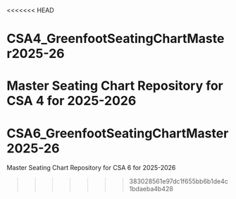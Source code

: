 <<<<<<< HEAD
# CSA4_GreenfootSeatingChartMaster2025-26
Master Seating Chart Repository for CSA 4 for 2025-2026
=======
# CSA6_GreenfootSeatingChartMaster2025-26
Master Seating Chart Repository for CSA 6 for 2025-2026
>>>>>>> 383028561e97dc1f655bb6b1de4c1bdaeba4b428
